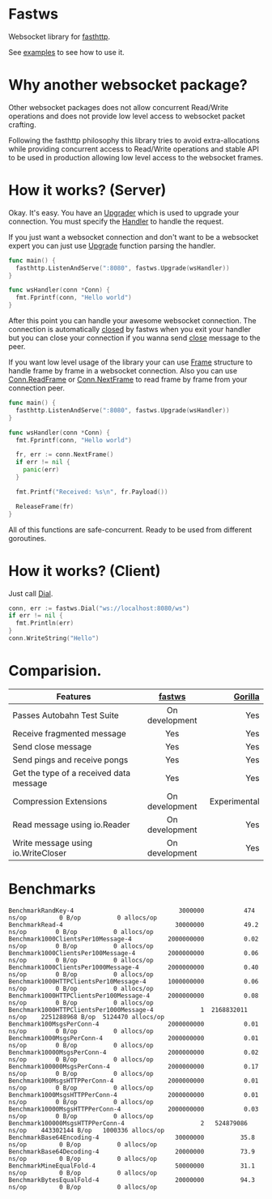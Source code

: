 # Fastws

Websocket library for [fasthttp](https://github.com/valyala/fasthttp).

See [examples](https://github.com/dgrr/fastws/blob/master/examples) to see how to use it.

# Why another websocket package?

Other websocket packages does not allow concurrent Read/Write operations
and does not provide low level access to websocket packet crafting.

Following the fasthttp philosophy this library tries to avoid extra-allocations
while providing concurrent access to Read/Write operations and stable API to be used
in production allowing low level access to the websocket frames.

# How it works? (Server)

Okay. It's easy. You have an
[Upgrader](https://godoc.org/github.com/dgrr/fastws#Upgrader)
which is used to upgrade your connection.
You must specify the
[Handler](https://godoc.org/github.com/dgrr/fastws#Upgrader.Handler)
to handle the request.

If you just want a websocket connection and don't want to be
a websocket expert you can just
use [Upgrade](https://godoc.org/github.com/dgrr/fastws#Upgrade) function parsing the
handler.

```go
func main() {
  fasthttp.ListenAndServe(":8080", fastws.Upgrade(wsHandler))
}

func wsHandler(conn *Conn) {
  fmt.Fprintf(conn, "Hello world")
}
```

After this point you can handle your awesome websocket connection.
The connection is automatically
[closed](https://github.com/dgrr/fastws/blob/master/upgrader.go#L80)
by fastws when you exit your handler but you can close
your connection if you wanna send
[close](https://godoc.org/github.com/dgrr/fastws#Conn.Close) message to the peer.

If you want low level usage of the library your can use
[Frame](https://godoc.org/github.com/dgrr/fastws#Frame) structure
to handle frame by frame in a websocket connection.
Also you can use
[Conn.ReadFrame](https://godoc.org/github.com/dgrr/fastws#Conn.ReadFrame) or
[Conn.NextFrame](https://godoc.org/github.com/dgrr/fastws#Conn.NextFrame) to read
frame by frame from your connection peer.

```go
func main() {
  fasthttp.ListenAndServe(":8080", fastws.Upgrade(wsHandler))
}

func wsHandler(conn *Conn) {
  fmt.Fprintf(conn, "Hello world")

  fr, err := conn.NextFrame()
  if err != nil {
    panic(err)
  }

  fmt.Printf("Received: %s\n", fr.Payload())

  ReleaseFrame(fr)
}
```

All of this functions are safe-concurrent. Ready to be used from different goroutines.

# How it works? (Client)

Just call [Dial](https://godoc.org/github.com/dgrr/fastws#Dial).

```go
conn, err := fastws.Dial("ws://localhost:8080/ws")
if err != nil {
  fmt.Println(err)
}
conn.WriteString("Hello")
```

# Comparision.

| Features | [fastws](https://github.com/dgrr/fastws) | [Gorilla](https://github.com/savsgio/websocket)|
| --------------------------------------- |:--------------:| -----:|
| Passes Autobahn Test Suite              | On development | Yes |
| Receive fragmented message              | Yes            | Yes  |
| Send close message                      | Yes            | Yes |
| Send pings and receive pongs            | Yes            | Yes |
| Get the type of a received data message | Yes            | Yes |
| Compression Extensions                  | On development | Experimental |
| Read message using io.Reader            | On development | Yes |
| Write message using io.WriteCloser      | On development | Yes |

# Benchmarks

```
BenchmarkRandKey-4                         	   3000000	         474 ns/op	       0 B/op	       0 allocs/op
BenchmarkRead-4                            	  30000000	         49.2 ns/op	       0 B/op	       0 allocs/op
Benchmark1000ClientsPer10Message-4         	2000000000	         0.02 ns/op	       0 B/op	       0 allocs/op
Benchmark1000ClientsPer100Message-4        	2000000000	         0.06 ns/op	       0 B/op	       0 allocs/op
Benchmark1000ClientsPer1000Message-4       	2000000000	         0.40 ns/op	       0 B/op	       0 allocs/op
Benchmark1000HTTPClientsPer10Message-4     	1000000000	         0.06 ns/op	       0 B/op	       0 allocs/op
Benchmark1000HTTPClientsPer100Message-4    	2000000000	         0.08 ns/op	       0 B/op	       0 allocs/op
Benchmark1000HTTPClientsPer1000Message-4   	         1	2168832011 ns/op	2251288968 B/op	 5124470 allocs/op
Benchmark100MsgsPerConn-4                  	2000000000	         0.01 ns/op	       0 B/op	       0 allocs/op
Benchmark1000MsgsPerConn-4                 	2000000000	         0.01 ns/op	       0 B/op	       0 allocs/op
Benchmark10000MsgsPerConn-4                	2000000000	         0.02 ns/op	       0 B/op	       0 allocs/op
Benchmark100000MsgsPerConn-4               	2000000000	         0.17 ns/op	       0 B/op	       0 allocs/op
Benchmark100MsgsHTTPPerConn-4              	2000000000	         0.01 ns/op	       0 B/op	       0 allocs/op
Benchmark1000MsgsHTTPPerConn-4             	2000000000	         0.01 ns/op	       0 B/op	       0 allocs/op
Benchmark10000MsgsHTTPPerConn-4            	2000000000	         0.03 ns/op	       0 B/op	       0 allocs/op
Benchmark100000MsgsHTTPPerConn-4           	         2	 524879086 ns/op	443302144 B/op	 1000336 allocs/op
BenchmarkBase64Encoding-4                  	  30000000	        35.8 ns/op	       0 B/op	       0 allocs/op
BenchmarkBase64Decoding-4                  	  20000000	        73.9 ns/op	       0 B/op	       0 allocs/op
BenchmarkMineEqualFold-4                   	  50000000	        31.1 ns/op	       0 B/op	       0 allocs/op
BenchmarkBytesEqualFold-4                  	  20000000	        94.3 ns/op	       0 B/op	       0 allocs/op
```
